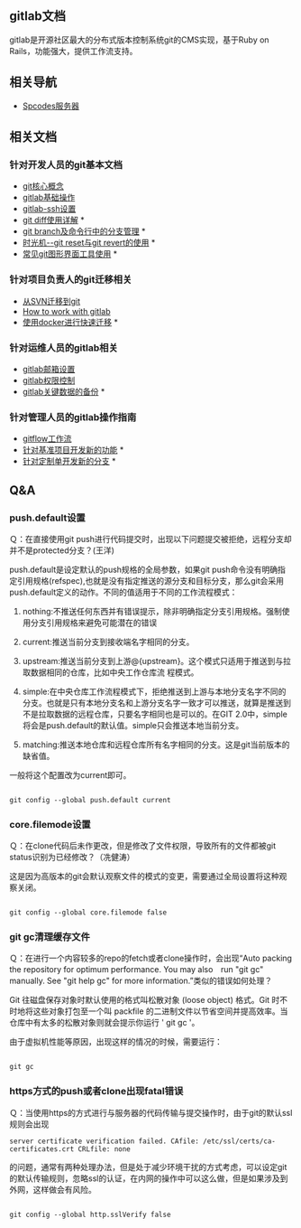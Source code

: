 ## gitlab文档

gitlab是开源社区最大的分布式版本控制系统git的CMS实现，基于Ruby on Rails，功能强大，提供工作流支持。


## 相关导航

- [Spcodes服务器](http://spcodes.rd.tp-link.net)

## 相关文档

### 针对开发人员的git基本文档

- [git核心概念](/doc/#/gitlab/git-core)
- [gitlab基础操作](/doc/#/gitlab/basic)
- [gitlab-ssh设置](/doc/#/gitlab/gitlab-ssh)
- [git diff使用详解](/doc/#/gitlab/git_diff) *
- [git branch及命令行中的分支管理](/doc/#/gitlab/git_branch_textmode) *
- [时光机--git reset与git revert的使用](/doc/#/gitlab/git_reset_revert) *
- [常见git图形界面工具使用](/doc/#/gitlab/git_gui_software) *

### 针对项目负责人的git迁移相关

- [从SVN迁移到git](/doc/#/gitlab/gitlab-svn)
- [How to work with gitlab](/doc/#/gitlab/SPBU_SOP_How_to_work_with_gitlab)
- [使用docker进行快速迁移](/doc/#/gitlab/docker_git_svn) *

### 针对运维人员的gitlab相关

- [gitlab邮箱设置](/doc/#/gitlab/gitlab-smtp)
- [gitlab权限控制](/doc/#/gitlab/gitlab-control)
- [gitlab关键数据的备份](/doc/#/gitlab/gitlab_backup) *

### 针对管理人员的gitlab操作指南

- [gitflow工作流](/doc/#/gitlab/gitflow)
- [针对基准项目开发新的功能](/doc/#/gitlab/new_feature) *
- [针对定制单开发新的分支](/doc/#/gitlab/new_specific) *

## Q&A

### push.default设置

Ｑ：在直接使用git push进行代码提交时，出现以下问题提交被拒绝，远程分支却并不是protected分支？(王洋)

push.default是设定默认的push规格的全局参数，如果git push命令没有明确指定引用规格(refspec),也就是没有指定推送的源分支和目标分支，那么git会采用push.default定义的动作。不同的值适用于不同的工作流程模式：

1. nothing:不推送任何东西并有错误提示，除非明确指定分支引用规格。强制使用分支引用规格来避免可能潜在的错误

2. current:推送当前分支到接收端名字相同的分支。

3. upstream:推送当前分支到上游@{upstream}。这个模式只适用于推送到与拉取数据相同的仓库，比如中央工作仓库流
程模式。

4. simple:在中央仓库工作流程模式下，拒绝推送到上游与本地分支名字不同的分支。也就是只有本地分支名和上游分支名字一致才可以推送，就算是推送到不是拉取数据的远程仓库，只要名字相同也是可以的。在GIT 2.0中，simple将会是push.default的默认值。simple只会推送本地当前分支。

5. matching:推送本地仓库和远程仓库所有名字相同的分支。这是git当前版本的缺省值。

一般将这个配置改为current即可。

```shell

git config --global push.default current

```

### core.filemode设置

Ｑ：在clone代码后未作更改，但是修改了文件权限，导致所有的文件都被git status识别为已经修改？（冼健涛）

这是因为高版本的git会默认观察文件的模式的变更，需要通过全局设置将这种观察关闭。

```shell

git config --global core.filemode false

```

### git gc清理缓存文件

Ｑ：在进行一个内容较多的repo的fetch或者clone操作时，会出现“Auto packing the repository for optimum performance. You may also　run "git gc" manually. See "git help gc" for more information.”类似的错误如何处理？

Git 往磁盘保存对象时默认使用的格式叫松散对象 (loose object) 格式。Git 时不时地将这些对象打包至一个叫 packfile 的二进制文件以节省空间并提高效率。当仓库中有太多的松散对象则就会提示你运行 ' git gc '。

由于虚拟机性能等原因，出现这样的情况的时候，需要运行：

```shell

git gc

```

### https方式的push或者clone出现fatal错误

Ｑ：当使用https的方式进行与服务器的代码传输与提交操作时，由于git的默认ssl规则会出现

```shell
server certificate verification failed. CAfile: /etc/ssl/certs/ca-certificates.crt CRLfile: none

```
的问题，通常有两种处理办法，但是处于减少环境干扰的方式考虑，可以设定git的默认传输规则，忽略ssl的认证，在内网的操作中可以这么做，但是如果涉及到外网，这样做会有风险。

```shell

git config --global http.sslVerify false

```








